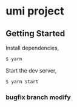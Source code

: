 # umi project

## Getting Started

Install dependencies,

```bash
$ yarn
```

Start the dev server,

```bash
$ yarn start
```
### bugfix branch modify